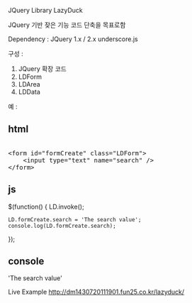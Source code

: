 JQuery Library LazyDuck

JQuery 기반 잦은 기능 코드 단축을 목표로함

Dependency :
JQuery 1.x / 2.x
underscore.js

구성 :
1. JQuery 확장 코드
2. LDForm
3. LDArea
4. LDData

예 :

html
----
<xmp>
<form id="formCreate" class="LDForm">
	<input type="text" name="search" />
</form>
</xmp>

js
----
$(function() {
	LD.invoke();
	
	LD.formCreate.search = 'The search value';
	console.log(LD.formCreate.search);
});

console
----
'The search value'

Live Example
http://dm1430720111901.fun25.co.kr/lazyduck/
